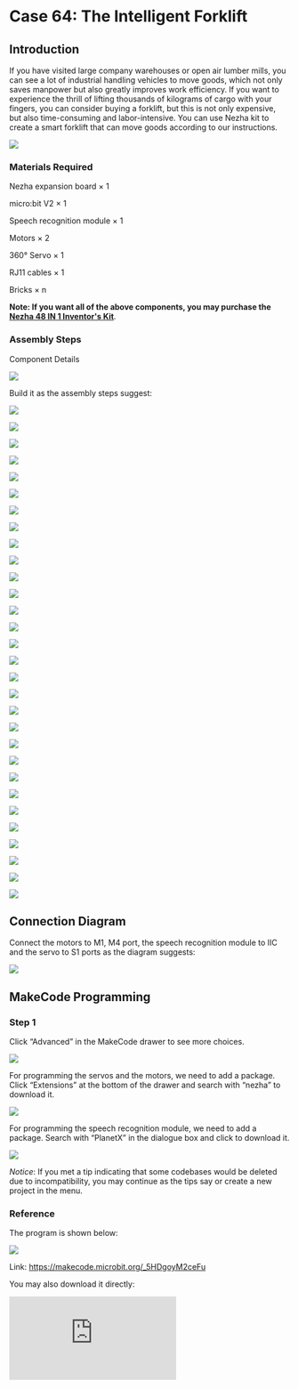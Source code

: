 # Case 64: The Intelligent Forklift

## Introduction

If you have visited large company warehouses or open air lumber mills, you can see a lot of industrial handling vehicles to move goods, which not only saves manpower but also greatly improves work efficiency. If you want to experience the thrill of lifting thousands of kilograms of cargo with your fingers, you can consider buying a forklift, but this is not only expensive, but also time-consuming and labor-intensive. You can use Nezha kit to create a smart forklift that can move goods according to our instructions.

![](./images/64_1.jpg)

### Materials Required

Nezha expansion board × 1

micro:bit V2 × 1

Speech recognition module × 1

Motors × 2

360° Servo × 1

RJ11 cables × 1

Bricks × n

**Note: If you want all of the above components, you may purchase the [Nezha 48 IN 1 Inventor's Kit](https://www.elecfreaks.com/nezha-inventor-s-kit-for-micro-bit-without-micro-bit-board.html)**.



### Assembly Steps

Component Details

![](./images/64_2.jpg)

Build it as the assembly steps suggest:

![](./images/64_3.jpg)

![](./images/64_4.jpg)

![](./images/64_5.jpg)

![](./images/64_6.jpg)

![](./images/64_7.jpg)

![](./images/64_8.jpg)

![](./images/64_9.jpg)

![](./images/64_10.jpg)

![](./images/64_11.jpg)

![](./images/64_12.jpg)

![](./images/64_13.jpg)

![](./images/64_14.jpg)

![](./images/64_15.jpg)

![](./images/64_16.jpg)

![](./images/64_17.jpg)

![](./images/64_18.jpg)

![](./images/64_19.jpg)

![](./images/64_20.jpg)

![](./images/64_21.jpg)

![](./images/64_22.jpg)

![](./images/64_23.jpg)

![](./images/64_24.jpg)

![](./images/64_25.jpg)

![](./images/64_26.jpg)

![](./images/64_27.jpg)

![](./images/64_28.jpg)

![](./images/64_29.jpg)

![](./images/64_30.jpg)

![](./images/64_31.jpg)

![](./images/64_32.jpg)

## Connection Diagram

Connect the motors to M1, M4 port, the speech recognition module to IIC and the servo to S1 ports as the diagram suggests:

![](./images/64_33.png)


##  MakeCode Programming

### Step 1

Click “Advanced” in the MakeCode drawer to see more choices.



![](./images/49_10.png)



For programming the servos and the motors, we need to add a package.  Click “Extensions” at the bottom of the drawer and search with “nezha” to download it.



![](./images/49_11.png)



For programming the speech recognition module, we need to add a package. Search with “PlanetX” in the dialogue box and click to download it.

![](./images/49_12.png)



*Notice*: If you met a tip indicating that some codebases would be deleted due to incompatibility, you may continue as the tips say or create a new project in the menu.

### Reference

The program is shown below:

![](./images/64_34.jpg)

Link: https://makecode.microbit.org/_5HDgoyM2ceFu

You may also download it directly:

<div
    style={{
        position: 'relative',
        paddingBottom: '60%',
        overflow: 'hidden',
    }}
>
    <iframe
        src="https://makecode.microbit.org/_5HDgoyM2ceFu"
        frameborder="0"
        sandbox="allow-popups allow-forms allow-scripts allow-same-origin"
        style={{
            position: 'absolute',
            width: '100%',
            height: '100%',
        }}
    />
</div>

### Result

We can see that the forklift can be controlled by voice to drive to the designated cargo, and then it can pick up the cargo and deliver it to the designated destination.

![](./images/64_35.gif)
